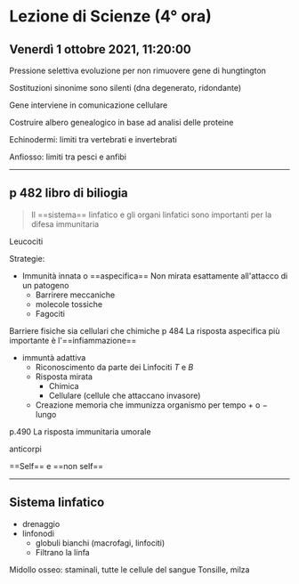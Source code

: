 #  Lezione di Scienze (4° ora)
## Venerdì 1 ottobre 2021, 11:20:00

Pressione selettiva evoluzione per non rimuovere gene di hungtington 

Sostituzioni sinonime sono silenti (dna degenerato, ridondante)

Gene interviene in comunicazione cellulare

Costruire albero genealogico in base ad analisi delle proteine

Echinodermi: limiti tra vertebrati e invertebrati

Anfiosso: limiti tra pesci e anfibi

---

## p 482 libro di biliogia

> Il ==sistema== linfatico e gli organi linfatici sono importanti per la difesa immunitaria


Leucociti

Strategie:
* Immunità innata o ==aspecifica==
Non mirata esattamente all'attacco di un  patogeno
	*	Barrirere meccaniche
	*	molecole tossiche
	*	Fagociti

Barriere fisiche sia cellulari che chimiche
p 484
La risposta aspecifica più importante è l'==infiammazione==
* immuntà adattiva
	* Riconoscimento da parte dei Linfociti $T$ e $B$
	 *	Risposta mirata 
		 *	Chimica
		 *	Cellulare (cellule che attaccano invasore)
	 *	Creazione memoria che immunizza organismo per tempo $+$ o $-$ lungo


p.490 
La risposta immunitaria umorale

anticorpi


==Self== e ==non self==

---
## Sistema linfatico
* drenaggio
* linfonodi
	* globuli bianchi (macrofagi, linfociti)
	* Filtrano la linfa



Midollo osseo: staminali, tutte le cellule del sangue
Tonsille, milza

<!--stackedit_data:
eyJoaXN0b3J5IjpbLTE2OTgyOTUxNTYsLTE4MTM5MzcxODYsMT
Q5ODUyMzQwMSwtMTI0MTIyNjczMCwxNjMwOTIxOTU4LDE3NTA4
NzgyMDMsMTY2MjI3MzgwNSwtNDY4NzU4OTI4XX0=
-->